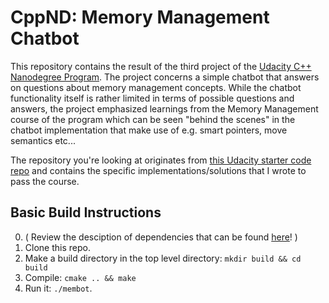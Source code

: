 # CppND: Memory Management Chatbot

This repository contains the result of the third project of the [Udacity C++ Nanodegree Program](https://www.udacity.com/course/c-plus-plus-nanodegree--nd213). The project concerns a simple chatbot that answers on questions about memory management concepts. While the chatbot functionality itself is rather limited in terms of possible questions and answers, the project emphasized learnings from the Memory Management course of the program which can be seen "behind the scenes" in the chatbot implementation that make use of e.g. smart pointers, move semantics etc... 

The repository you're looking at originates from [this Udacity starter code repo](https://github.com/udacity/CppND-Memory-Management-Chatbot.git) and contains the specific implementations/solutions that I wrote to pass the course.

## Basic Build Instructions

0. ( Review the desciption of dependencies that can be found [here](https://github.com/udacity/CppND-Memory-Management-Chatbot.git)! )
1. Clone this repo.
2. Make a build directory in the top level directory: `mkdir build && cd build`
3. Compile: `cmake .. && make`
4. Run it: `./membot`.
